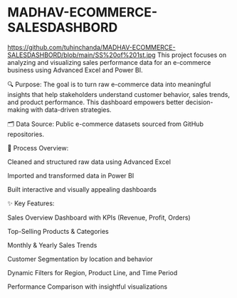 # MADHAV-ECOMMERCE-SALESDASHBORD
https://github.com/tuhinchanda/MADHAV-ECOMMERCE-SALESDASHBORD/blob/main/SS%20of%201st.jpg
This project focuses on analyzing and visualizing sales performance data for an e-commerce business using Advanced Excel and Power BI.

🔍 Purpose:
The goal is to turn raw e-commerce data into meaningful insights that help stakeholders understand customer behavior, sales trends, and product performance. This dashboard empowers better decision-making with data-driven strategies.

🗂 Data Source:
Public e-commerce datasets sourced from GitHub repositories.

🧹 Process Overview:

Cleaned and structured raw data using Advanced Excel

Imported and transformed data in Power BI

Built interactive and visually appealing dashboards

✨ Key Features:

Sales Overview Dashboard with KPIs (Revenue, Profit, Orders)

Top-Selling Products & Categories

Monthly & Yearly Sales Trends

Customer Segmentation by location and behavior

Dynamic Filters for Region, Product Line, and Time Period

Performance Comparison with insightful visualizations

